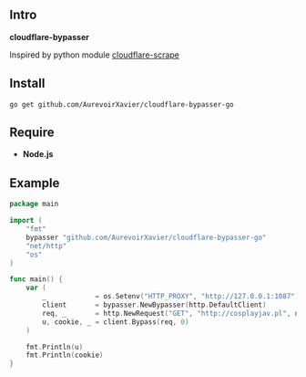 ## Intro

**cloudflare-bypasser**

Inspired by python module [cloudflare-scrape](https://github.com/Anorov/cloudflare-scrape)

## Install

`go get github.com/AurevoirXavier/cloudflare-bypasser-go`

## Require

- **Node.js**

## Example

```go
package main

import (
    "fmt"
    bypasser "github.com/AurevoirXavier/cloudflare-bypasser-go"
    "net/http"
    "os"
)

func main() {
    var (
        _            = os.Setenv("HTTP_PROXY", "http://127.0.0.1:1087")
        client       = bypasser.NewBypasser(http.DefaultClient)
        req, _       = http.NewRequest("GET", "http://cosplayjav.pl", nil)
        u, cookie, _ = client.Bypass(req, 0)
    )

    fmt.Println(u)
    fmt.Println(cookie)
}
```

